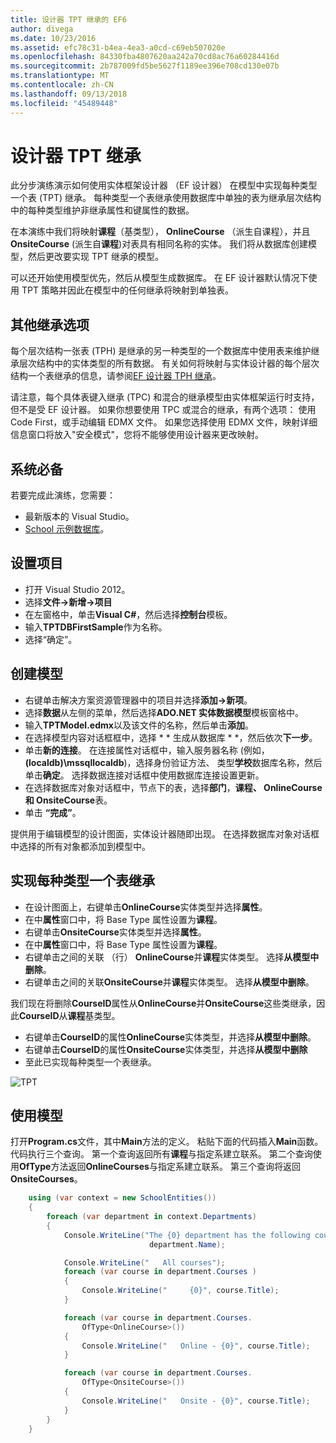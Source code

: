 ```yaml
---
title: 设计器 TPT 继承的 EF6
author: divega
ms.date: 10/23/2016
ms.assetid: efc78c31-b4ea-4ea3-a0cd-c69eb507020e
ms.openlocfilehash: 84330fba4807620aa242a70cd8ac76a60284416d
ms.sourcegitcommit: 2b787009fd5be5627f1189ee396e708cd130e07b
ms.translationtype: MT
ms.contentlocale: zh-CN
ms.lasthandoff: 09/13/2018
ms.locfileid: "45489448"
---
```

# <a name="designer-tpt-inheritance"></a>设计器 TPT 继承
此分步演练演示如何使用实体框架设计器 （EF 设计器） 在模型中实现每种类型一个表 (TPT) 继承。 每种类型一个表继承使用数据库中单独的表为继承层次结构中的每种类型维护非继承属性和键属性的数据。

在本演练中我们将映射**课程**（基类型）， **OnlineCourse** （派生自课程），并且**OnsiteCourse** (派生自**课程**)对表具有相同名称的实体。 我们将从数据库创建模型，然后更改要实现 TPT 继承的模型。

可以还开始使用模型优先，然后从模型生成数据库。 在 EF 设计器默认情况下使用 TPT 策略并因此在模型中的任何继承将映射到单独表。

## <a name="other-inheritance-options"></a>其他继承选项

每个层次结构一张表 (TPH) 是继承的另一种类型的一个数据库中使用表来维护继承层次结构中的实体类型的所有数据。  有关如何将映射与实体设计器的每个层次结构一个表继承的信息，请参阅[EF 设计器 TPH 继承](~/ef6/modeling/designer/inheritance/tph.md)。 

请注意，每个具体表键入继承 (TPC) 和混合的继承模型由实体框架运行时支持，但不是受 EF 设计器。 如果你想要使用 TPC 或混合的继承，有两个选项： 使用 Code First，或手动编辑 EDMX 文件。 如果您选择使用 EDMX 文件，映射详细信息窗口将放入"安全模式"，您将不能够使用设计器来更改映射。

## <a name="prerequisites"></a>系统必备

若要完成此演练，您需要：

- 最新版本的 Visual Studio。
- [School 示例数据库](~/ef6/resources/school-database.md)。

## <a name="set-up-the-project"></a>设置项目

-   打开 Visual Studio 2012。
-   选择**文件-&gt;新增-&gt;项目**
-   在左窗格中，单击**Visual C\#**，然后选择**控制台**模板。
-   输入**TPTDBFirstSample**作为名称。
-   选择“确定”。

## <a name="create-a-model"></a>创建模型

-   右键单击解决方案资源管理器中的项目并选择**添加-&gt;新项**。
-   选择**数据**从左侧的菜单，然后选择**ADO.NET 实体数据模型**模板窗格中。
-   输入**TPTModel.edmx**以及该文件的名称，然后单击**添加**。
-   在选择模型内容对话框框中，选择 * * 生成从数据库 * *，然后依次**下一步**。
-   单击**新的连接**。
    在连接属性对话框中，输入服务器名称 (例如， **(localdb)\\mssqllocaldb**)，选择身份验证方法、 类型**学校**数据库名称，然后单击**确定**。
    选择数据连接对话框中使用数据库连接设置更新。
-   在选择数据库对象对话框中，节点下的表，选择**部门**，**课程、 OnlineCourse 和 OnsiteCourse**表。
-   单击 **“完成”**。

提供用于编辑模型的设计图面，实体设计器随即出现。 在选择数据库对象对话框中选择的所有对象都添加到模型中。

## <a name="implement-table-per-type-inheritance"></a>实现每种类型一个表继承

-   在设计图面上，右键单击**OnlineCourse**实体类型并选择**属性**。
-   在中**属性**窗口中，将 Base Type 属性设置为**课程**。
-   右键单击**OnsiteCourse**实体类型并选择**属性**。
-   在中**属性**窗口中，将 Base Type 属性设置为**课程**。
-   右键单击之间的关联 （行） **OnlineCourse**并**课程**实体类型。
    选择**从模型中删除**。
-   右键单击之间的关联**OnsiteCourse**并**课程**实体类型。
    选择**从模型中删除**。

我们现在将删除**CourseID**属性从**OnlineCourse**并**OnsiteCourse**这些类继承，因此**CourseID**从**课程**基类型。

-   右键单击**CourseID**的属性**OnlineCourse**实体类型，并选择**从模型中删除**。
-   右键单击**CourseID**的属性**OnsiteCourse**实体类型，并选择**从模型中删除**
-   至此已实现每种类型一个表继承。

![TPT](~/ef6/media/tpt.png)

## <a name="use-the-model"></a>使用模型

打开**Program.cs**文件，其中**Main**方法的定义。 粘贴下面的代码插入**Main**函数。 代码执行三个查询。 第一个查询返回所有**课程**与指定系建立联系。 第二个查询使用**OfType**方法返回**OnlineCourses**与指定系建立联系。 第三个查询将返回**OnsiteCourses**。

``` csharp
    using (var context = new SchoolEntities())
    {
        foreach (var department in context.Departments)
        {
            Console.WriteLine("The {0} department has the following courses:",
                               department.Name);

            Console.WriteLine("   All courses");
            foreach (var course in department.Courses )
            {
                Console.WriteLine("     {0}", course.Title);
            }

            foreach (var course in department.Courses.
                OfType<OnlineCourse>())
            {
                Console.WriteLine("   Online - {0}", course.Title);
            }

            foreach (var course in department.Courses.
                OfType<OnsiteCourse>())
            {
                Console.WriteLine("   Onsite - {0}", course.Title);
            }
        }
    }
```
